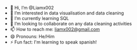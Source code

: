 - 👋 Hi, I’m @Liamx002
- 👀 I’m interested in data visualisation and data cleaning
- 🌱 I’m currently learning SQL
- 💞️ I’m looking to collaborate on any data cleaning activities
- 📫 How to reach me: liamx002@gmail.com
- 😄 Pronouns: He/Him
- ⚡ Fun fact: I'm learning to speak spanish!

<!---
Liamx002/Liamx002 is a ✨ special ✨ repository because its `README.md` (this file) appears on your GitHub profile.
You can click the Preview link to take a look at your changes.
--->
